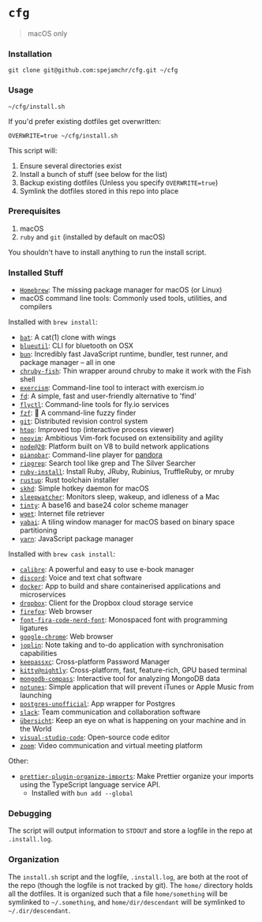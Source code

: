 # `cfg`

> macOS only

### Installation

```shell
git clone git@github.com:spejamchr/cfg.git ~/cfg
```

### Usage

```shell
~/cfg/install.sh
```

If you'd prefer existing dotfiles get overwritten:

```shell
OVERWRITE=true ~/cfg/install.sh
```

This script will:

1. Ensure several directories exist
2. Install a bunch of stuff (see below for the list)
3. Backup existing dotfiles (Unless you specify `OVERWRITE=true`)
4. Symlink the dotfiles stored in this repo into place

### Prerequisites

1. macOS
2. `ruby` and `git` (installed by default on macOS)

You shouldn't have to install anything to run the install script.

### Installed Stuff

- [`Homebrew`](https://brew.sh/): The missing package manager for macOS (or Linux)
- macOS command line tools: Commonly used tools, utilities, and compilers

Installed with `brew install`:

- [`bat`](https://github.com/sharkdp/bat): A cat(1) clone with wings
- [`blueutil`](https://github.com/toy/blueutil): CLI for bluetooth on OSX
- [`bun`](https://github.com/oven-sh/bun): Incredibly fast JavaScript runtime, bundler, test runner, and package manager – all in one
- [`chruby-fish`](https://github.com/JeanMertz/chruby-fish): Thin wrapper around chruby to make it work with the Fish shell
- [`exercism`](https://exercism.io/cli/): Command-line tool to interact with exercism.io
- [`fd`](https://github.com/sharkdp/fd): A simple, fast and user-friendly alternative to 'find'
- [`flyctl`](https://fly.io/): Command-line tools for fly.io services
- [`fzf`](https://github.com/junegunn/fzf): 🌸 A command-line fuzzy finder
- [`git`](https://git-scm.com/): Distributed revision control system
- [`htop`](https://hisham.hm/htop/): Improved top (interactive process viewer)
- [`neovim`](https://neovim.io/): Ambitious Vim-fork focused on extensibility and agility
- [`node@20`](https://nodejs.org/): Platform built on V8 to build network applications
- [`pianobar`](https://github.com/PromyLOPh/pianobar/): Command-line player for [pandora](https://pandora.com)
- [`ripgrep`](https://github.com/BurntSushi/ripgrep): Search tool like grep and The Silver Searcher
- [`ruby-install`](https://github.com/postmodern/ruby-install): Install Ruby, JRuby, Rubinius, TruffleRuby, or mruby
- [`rustup`](https://github.com/rust-lang/rustup): Rust toolchain installer
- [`skhd`](https://github.com/koekeishiya/skhd): Simple hotkey daemon for macOS
- [`sleepwatcher`](https://www.bernhard-baehr.de/): Monitors sleep, wakeup, and idleness of a Mac
- [`tinty`](https://github.com/tinted-theming/tinty): A base16 and base24 color scheme manager
- [`wget`](https://www.gnu.org/software/wget/): Internet file retriever
- [`yabai`](https://github.com/koekeishiya/yabai): A tiling window manager for macOS based on binary space partitioning
- [`yarn`](https://yarnpkg.com/lang/en/): JavaScript package manager

Installed with `brew cask install`:

- [`calibre`](https://calibre-ebook.com/): A powerful and easy to use e-book manager
- [`discord`](https://discord.com/): Voice and text chat software
- [`docker`](https://www.docker.com/products/docker-desktop): App to build and share containerised applications and microservices
- [`dropbox`](https://www.dropbox.com/): Client for the Dropbox cloud storage service
- [`firefox`](https://www.mozilla.org/firefox/): Web browser
- [`font-fira-code-nerd-font`](https://github.com/ryanoasis/nerd-fonts/tree/master/patched-fonts/FiraCode): Monospaced font with programming ligatures
- [`google-chrome`](https://www.google.com/chrome/): Web browser
- [`joplin`](https://joplinapp.org/): Note taking and to-do application with synchronisation capabilities
- [`keepassxc`](https://keepassxc.org/): Cross-platform Password Manager
- [`kitty@nightly`](https://github.com/kovidgoyal/kitty): Cross-platform, fast, feature-rich, GPU based terminal
- [`mongodb-compass`](https://www.mongodb.com/products/compass): Interactive tool for analyzing MongoDB data
- [`notunes`](https://github.com/tombonez/noTunes): Simple application that will prevent iTunes or Apple Music from launching
- [`postgres-unofficial`](https://postgresapp.com/): App wrapper for Postgres
- [`slack`](https://slack.com/): Team communication and collaboration software
- [`übersicht`](http://tracesof.net/uebersicht/): Keep an eye on what is happening on your machine and in the World
- [`visual-studio-code`](https://code.visualstudio.com/): Open-source code editor
- [`zoom`](https://www.zoom.us/): Video communication and virtual meeting platform

Other:

- [`prettier-plugin-organize-imports`](https://github.com/simonhaenisch/prettier-plugin-organize-imports): Make Prettier organize your imports using the TypeScript language service API.
  - Installed with `bun add --global`

### Debugging

The script will output information to `STDOUT` and store a logfile in the repo at `.install.log`.

### Organization

The `install.sh` script and the logfile, `.install.log`, are both at the root of the repo (though
the logfile is not tracked by git). The `home/` directory holds all the dotfiles. It is organized
such that a file `home/something` will be symlinked to `~/.something`, and `home/dir/descendant`
will be symlinked to `~/.dir/descendant`.
